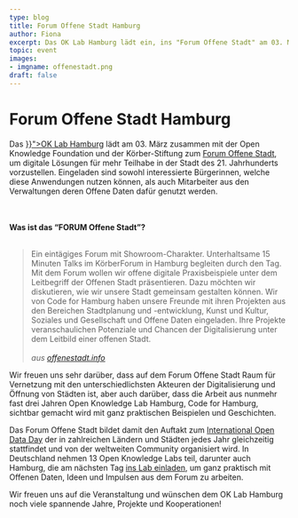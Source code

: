 ```yaml
---
type: blog
title: Forum Offene Stadt Hamburg
author: Fiona
excerpt: Das OK Lab Hamburg lädt ein, ins "Forum Offene Stadt" am 03. März
topic: event
images:
- imgname: offenestadt.png
draft: false
---
```


# Forum Offene Stadt Hamburg

<p>Das <a href="{{< ref "/labs/hamburg" >}}">OK Lab Hamburg</a> lädt am 03. März zusammen mit der Open Knowledge Foundation und der Körber-Stiftung zum <a href="http://offenestadt.info">Forum Offene Stadt</a>, um digitale Lösungen für mehr Teilhabe in der Stadt des 21. Jahrhunderts vorzustellen. Eingeladen sind sowohl interessierte Bürgerinnen, welche diese Anwendungen nutzen können, als auch Mitarbeiter aus den Verwaltungen deren Offene Daten dafür genutzt werden.</p>
<br>
<br>
<b>Was ist das “FORUM Offene Stadt”? </b>
<br>
<br>
<blockquote>Ein eintägiges Forum mit Showroom-Charakter. Unterhaltsame 15 Minuten Talks im KörberForum in Hamburg begleiten durch den Tag. Mit dem Forum wollen wir offene digitale Praxisbeispiele unter dem Leitbegriff der Offenen Stadt präsentieren. Dazu möchten wir diskutieren, wie wir unsere Stadt gemeinsam gestalten können. Wir von Code for Hamburg haben unsere Freunde mit ihren Projekten aus den Bereichen Stadtplanung und -entwicklung, Kunst und Kultur, Soziales und Gesellschaft und Offene Daten eingeladen. Ihre Projekte veranschaulichen Potenziale und Chancen der Digitalisierung unter dem Leitbild einer offenen Stadt.
<br>
<br>
<i>    aus <a href="http://offenestadt.info/#ueber">offenestadt.info</a></i></blockquote>

<p>Wir freuen uns sehr darüber, dass auf dem Forum Offene Stadt Raum für Vernetzung mit den unterschiedlichsten Akteuren der Digitalisierung und Öffnung von Städten ist, aber auch darüber, dass die Arbeit aus nunmehr fast drei Jahren Open Knowledge Lab Hamburg, Code for Hamburg, sichtbar gemacht wird mit ganz praktischen Beispielen und Geschichten.</p>

<p>Das Forum Offene Stadt bildet damit den Auftakt zum <a href="de.opendataday.org">International Open Data Day</a> der in zahlreichen Ländern und Städten jedes Jahr gleichzeitig stattfindet und von der weltweiten Community organisiert wird. In Deutschland nehmen 13 Open Knowledge Labs teil, darunter auch Hamburg, die am nächsten Tag <a href="http://de.opendataday.org/hamburg/">ins Lab einladen</a>, um ganz praktisch mit Offenen Daten, Ideen und Impulsen aus dem Forum zu arbeiten.</p>

<p>Wir freuen uns auf die Veranstaltung und wünschen dem OK Lab Hamburg noch viele spannende Jahre, Projekte und Kooperationen!</p>
